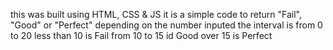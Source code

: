 this was built using HTML, CSS & JS
it is a simple code to return "Fail", "Good" or "Perfect" depending on the number inputed
the interval is from 0 to 20
less than 10 is Fail
from 10 to 15 id Good
over 15 is Perfect

